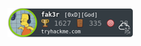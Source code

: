 ![tryhackme stats](https://raw.githubusercontent.com/darshannn10/darshannn10/master/assets/thm_propic.png)
